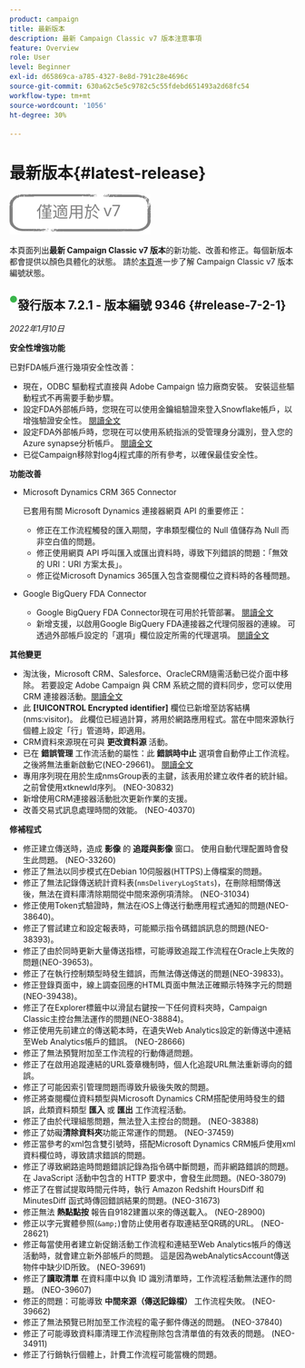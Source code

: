 ```yaml
---
product: campaign
title: 最新版本
description: 最新 Campaign Classic v7 版本注意事項
feature: Overview
role: User
level: Beginner
exl-id: d65869ca-a785-4327-8e8d-791c28e4696c
source-git-commit: 630a62c5e5c9782c5c55fdebd651493a2d68fc54
workflow-type: tm+mt
source-wordcount: '1056'
ht-degree: 30%

---
```


# 最新版本{#latest-release}

![](../../assets/v7-only.svg)

本頁面列出&#x200B;**最新 Campaign Classic v7 版本**&#x200B;的新功能、改善和修正。每個新版本都會提供以顏色具體化的狀態。 請於[本頁](rn-overview.md)進一步了解 Campaign Classic v7 版本編號狀態。

## ![](assets/do-not-localize/green_2.png)發行版本 7.2.1 - 版本編號 9346 {#release-7-2-1}

_2022年1月10日_

**安全性增強功能**

已對FDA帳戶進行幾項安全性改善：

* 現在，ODBC 驅動程式直接與 Adobe Campaign 協力廠商安裝。 安裝這些驅動程式不再需要手動步驟。
* 設定FDA外部帳戶時，您現在可以使用金鑰組驗證來登入Snowflake帳戶，以增強驗證安全性。 [閱讀全文](../../installation/using/configure-fda-snowflake.md)
* 設定FDA外部帳戶時，您現在可以使用系統指派的受管理身分識別，登入您的Azure synapse分析帳戶。 [閱讀全文](../../installation/using/configure-fda-synapse.md#azure-external)
* 已從Campaign移除對log4j程式庫的所有參考，以確保最佳安全性。

**功能改善**

* Microsoft Dynamics CRM 365 Connector

   已套用有關 Microsoft Dynamics 連接器網頁 API 的重要修正：

   * 修正在工作流程觸發的匯入期間，字串類型欄位的 Null 值儲存為 Null 而非空白值的問題。
   * 修正使用網頁 API 呼叫匯入或匯出資料時，導致下列錯誤的問題：「無效的 URI：URI 方案太長」。
   * 修正從Microsoft Dynamics 365匯入包含查閱欄位之資料時的各種問題。

* Google BigQuery FDA Connector

   * Google BigQuery FDA Connector現在可用於托管部署。 [閱讀全文](../../installation/using/configure-fda-google-big-query.md)
   * 新增支援，以啟用Google BigQuery FDA連接器之代理伺服器的連線。 可透過外部帳戶設定的「選項」欄位設定所需的代理選項。 [閱讀全文](../../installation/using/configure-fda-google-big-query.md#google-external)

**其他變更**

* 淘汰後，Microsoft CRM、Salesforce、OracleCRM隨需活動已從介面中移除。 若要設定 Adobe Campaign 與 CRM 系統之間的資料同步，您可以使用 CRM 連接器活動。[閱讀全文](../../workflow/using/crm-connector.md)
* 此 **[!UICONTROL Encrypted identifier]** 欄位已新增至訪客結構(nms:visitor)。 此欄位已經過計算，將用於網路應用程式。當在中間來源執行個體上設定「行」管道時，即適用。
* CRM資料來源現在可與 **更改資料源** 活動。
* 已在 **錯誤管理** 工作流活動的屬性：此 **錯誤時中止** 選項會自動停止工作流程。 之後將無法重新啟動它(NEO-29661)。 [閱讀全文](../../workflow/using/advanced-parameters.md#in-case-of-errors)
* 專用序列現在用於生成nmsGroup表的主鍵，該表用於建立收件者的統計組。 之前曾使用xtknewId序列。 (NEO-30832)
* 新增使用CRM連接器活動批次更新作業的支援。
* 改善交易式訊息處理時間的效能。 (NEO-40370)

**修補程式**

* 修正建立傳送時，造成 **影像** 的 **追蹤與影像** 窗口。 使用自動代理配置時會發生此問題。 (NEO-33260)
* 修正了無法以同步模式在Debian 10伺服器(HTTPS)上傳檔案的問題。
* 修正了無法記錄傳送統計資料表(`nmsDeliveryLogStats`)，在刪除相關傳送後，無法在資料庫清除期間從中間來源例項清除。 (NEO-31034)
* 修正使用Token式驗證時，無法在iOS上傳送行動應用程式通知的問題(NEO-38640)。
* 修正了嘗試建立和設定報表時，可能顯示指令碼錯誤訊息的問題(NEO-38393)。
* 修正了由於同時更新大量傳送指標，可能導致追蹤工作流程在Oracle上失敗的問題(NEO-39653)。
* 修正了在執行控制類型時發生錯誤，而無法傳送傳送的問題(NEO-39833)。
* 修正登錄頁面中，線上調查回應的HTML頁面中無法正確顯示特殊字元的問題(NEO-39438)。
* 修正了在Explorer標籤中以滑鼠右鍵按一下任何資料夾時，Campaign Classic主控台無法運作的問題(NEO-38884)。
* 修正使用先前建立的傳送範本時，在遺失Web Analytics設定的新傳送中連結至Web Analytics帳戶的錯誤。 (NEO-28666)
* 修正了無法預覽附加至工作流程的行動傳遞問題。
* 修正了在啟用追蹤連結的URL簽章機制時，個人化追蹤URL無法重新導向的錯誤。
* 修正了可能因索引管理問題而導致升級後失敗的問題。
* 修正將查閱欄位資料類型與Microsoft Dynamics CRM搭配使用時發生的錯誤，此類資料類型 **匯入** 或 **匯出** 工作流程活動。
* 修正了由於代理組態問題，無法登入主控台的問題。 (NEO-38388)
* 修正了妨礙&#x200B;**清除資料夾**&#x200B;功能正常運作的問題。 (NEO-37459)
* 修正當參考的xml包含雙引號時，搭配Microsoft Dynamics CRM帳戶使用xml資料欄位時，導致請求錯誤的問題。
* 修正了導致網路逾時問題錯誤記錄為指令碼中斷問題，而非網路錯誤的問題。 在 JavaScript 活動中包含的 HTTP 要求中，會發生此問題。(NEO-38079)
* 修正了在嘗試提取時間元件時，執行 Amazon Redshift HoursDiff 和 MinutesDiff 函式時傳回錯誤結果的問題。(NEO-31673)
* 修正無法 **熱點點按** 報告自9182建置以來的傳送載入。 (NEO-28900)
* 修正以字元實體參照(`&amp;`)會防止使用者存取連結至QR碼的URL。 (NEO-28621)
* 修正每當使用者建立新促銷活動工作流程和連結至Web Analytics帳戶的傳送活動時，就會建立新外部帳戶的問題。 這是因為webAnalyticsAccount傳送物件中缺少ID所致。 (NEO-39691)
* 修正了&#x200B;**讀取清單** 在資料庫中以負 ID 識別清單時，工作流程活動無法運作的問題。 (NEO-39607)
* 修正的問題：可能導致 **中間來源（傳送記錄檔）** 工作流程失敗。 (NEO-39662)
* 修正了無法預覽已附加至工作流程的電子郵件傳送的問題。 (NEO-37840)
* 修正了可能導致資料庫清理工作流程刪除包含清單值的有效表的問題。 (NEO-34911)
* 修正了行銷執行個體上，計費工作流程可能當機的問題。
